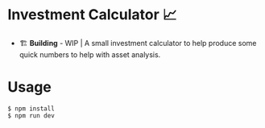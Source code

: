 # Investment Calculator 📈

- 🏗️ **Building** - WIP | A small investment calculator to help produce some quick numbers to help with asset analysis.

# Usage
```shell
$ npm install
$ npm run dev
```